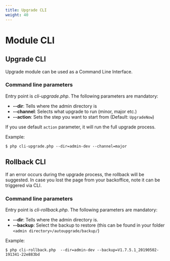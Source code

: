 ```yaml
---
title: Upgrade CLI
weight: 40
---
```


# Module CLI

## Upgrade CLI

Upgrade module can be used as a Command Line Interface.

### Command line parameters

Entry point is *cli-upgrade.php*.
The following parameters are mandatory:

* **--dir**: Tells where the admin directory is
* **--channel**: Selects what upgrade to run (minor, major etc.)
* **--action**: Sets the step you want to start from (Default: `UpgradeNow`)

If you use default `action` parameter, it will run the full upgrade process.

Example:

```
$ php cli-upgrade.php --dir=admin-dev --channel=major
```

## Rollback CLI

If an error occurs during the upgrade process, the rollback will be suggested.
In case you lost the page from your backoffice, note it can be triggered via CLI.

### Command line parameters

Entry point is *cli-rollback.php*.
The following parameters are mandatory:

* **--dir**: Tells where the admin directory is.
* **--backup**: Select the backup to restore (this can be found in your folder `<admin directory>/autoupgrade/backup/`)

Example:

```
$ php cli-rollback.php  --dir=admin-dev --backup=V1.7.5.1_20190502-191341-22e883bd
```
